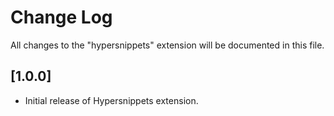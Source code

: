 # Change Log

All changes to the "hypersnippets" extension will be documented in this file.

## [1.0.0]

- Initial release of Hypersnippets extension.